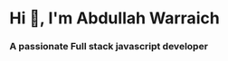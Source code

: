 <h1 align="left">Hi 👋, I'm Abdullah Warraich</h1>
<h3 align="left">A passionate Full stack javascript developer </h3>
